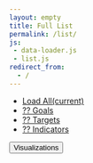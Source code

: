 ```yaml
---
layout: empty
title: Full List
permalink: /list/
js:
 - data-loader.js
 - list.js
redirect_from:
  - /
---
```


<div class="row">
  <div class="col-sm-2 col-md-2 sidebar">
   <ul class="nav nav-sidebar">
   <li id="load-all" class="active" ><a  onClick="full_list()" href="#">Load All<span class="sr-only">(current)</span></a></li>
   <li id="goals"><a class="anchor" id="goals-num" onClick="list_goals()" href="#"> ?? Goals</a></li>
   <li id="targets"><a id="targets-num" onClick="list_targets()" href="#">?? Targets</a></li>
   <li id="indicators"><a id="indicators-num" onClick="list_indicators()" href="#">?? Indicators</a></li>
   </ul>
   <button id="Visualizations" onClick="vizs()" type="button">Visualizations </button>
  </div>
  <div class="col-sm-9 col-sm-offset-2 col-md-10 col-md-offset-2 main">
   <h1 id='dashboard-title' class="page-header"></h1>
   <div class="row ">
   <p id='dashboard-content' class="sub-header"></p>
  </div>
 </div>
</div>



  </body>
</html>
